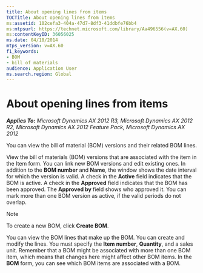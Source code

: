 ```yaml
---
title: About opening lines from items
TOCTitle: About opening lines from items
ms:assetid: 102cefa3-404a-47d7-8df3-41ddbfe76bb4
ms:mtpsurl: https://technet.microsoft.com/library/Aa496556(v=AX.60)
ms:contentKeyID: 36056025
ms.date: 04/18/2014
mtps_version: v=AX.60
f1_keywords:
- BOM
- bill of materials
audience: Application User
ms.search.region: Global
---
```


# About opening lines from items 


_**Applies To:** Microsoft Dynamics AX 2012 R3, Microsoft Dynamics AX 2012 R2, Microsoft Dynamics AX 2012 Feature Pack, Microsoft Dynamics AX 2012_

You can view the bill of material (BOM) versions and their related BOM lines.

View the bill of materials (BOM) versions that are associated with the item in the Item form. You can link new BOM versions and edit existing ones. In addition to the **BOM number** and **Name**, the window shows the date interval for which the version is valid. A check in the **Active** field indicates that the BOM is active. A check in the **Approved** field indicates that the BOM has been approved. The **Approved by** field shows who approved it. You can mark more than one BOM version as active, if the valid periods do not overlap.


> [!NOTE]
> <P>To create a new BOM, click <STRONG>Create BOM</STRONG>.</P>



You can view the BOM lines that make up the BOM. You can create and modify the lines. You must specify the **Item number**, **Quantity**, and a sales unit. Remember that a BOM might be associated with more than one BOM item, which means that changes here might affect other BOM items. In the **BOM** form, you can see which BOM items are associated with a BOM.

  


